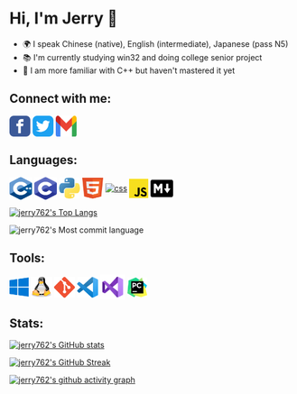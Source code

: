 # Hi, I'm Jerry 👋

- 🌍 I speak Chinese (native), English (intermediate), Japanese (pass N5)
- 📚 I'm currently studying win32 and doing college senior project
- 🧐 I am more familiar with C++ but haven't mastered it yet


## Connect with me:


<p align="left">

<a href="#" target="blank"><img align="center" src="https://raw.githubusercontent.com/jerry762/jerry762/master/icons/facebook-square-color-icon.svg" alt="facebook" height="37" width="37" /></a>
<a href="#" target="blank"><img align="center" src="https://raw.githubusercontent.com/jerry762/jerry762/master/icons/twitter-app-icon.svg" alt="twitter" height="37" width="37" /></a>
<a href="#" target="blank"><img align="center" src="https://raw.githubusercontent.com/jerry762/jerry762/master/icons/gmail-icon.svg" alt="gmail" height="37" width="37" /></a>


</p>


## Languages:

<p align="left">

<a href="#" target="blank"><img align="center" src="https://raw.githubusercontent.com/jerry762/jerry762/master/icons/c-plus-plus-programming-language-icon.svg" alt="c-plus-plus-language" height="40" width="40" /></a>
<a href="#" target="blank"><img align="center" src="https://raw.githubusercontent.com/jerry762/jerry762/master/icons/c-program-icon.svg" alt="c-language" height="40" width="40" /></a>
<a href="#" target="blank"><img align="center" src="https://raw.githubusercontent.com/jerry762/jerry762/master/icons/python-programming-language-icon.svg" alt="python" height="37" width="37" /></a>
<a href="#" target="blank"><img align="center" src="https://raw.githubusercontent.com/jerry762/jerry762/master/icons/html-icon.svg" alt="html" height="37" width="37" /></a>
<a href="#" target="blank"><img align="center" src="https://raw.githubusercontent.com/jerry762/jerry762/master/icons/css-icon.svg" alt="css" height="37" width="37" /></a>
<a href="#" target="blank"><img align="center" src="https://raw.githubusercontent.com/jerry762/jerry762/master/icons/javascript-programming-language-icon.svg" alt="javascript" height="34" width="34" /></a>
<a href="#" target="blank"><img align="center" src="https://raw.githubusercontent.com/jerry762/jerry762/master/icons/markdown-icon.svg" alt="markdown" height="40" width="40" /></a>

</p>

[![jerry762's Top Langs](https://github-readme-stats.vercel.app/api/top-langs/?username=jerry762&theme=github_dark&layout=compact)](https://github.com/anuraghazra/github-readme-stats)


![jerry762's Most commit language](https://github-profile-summary-cards.vercel.app/api/cards/most-commit-language?username=jerry762&theme=github_dark)

## Tools:

<p align="left">

<a href="#" target="blank"><img align="center" src="https://raw.githubusercontent.com/jerry762/jerry762/master/icons/windows-10-icon.svg" alt="windows-10" height="34" width="34" /></a>
<a href="#" target="blank"><img align="center" src="https://raw.githubusercontent.com/jerry762/jerry762/master/icons/tux-icon.svg" alt="linux" height="37" width="37" /></a>
<a href="#" target="blank"><img align="center" src="https://raw.githubusercontent.com/jerry762/jerry762/master/icons/git-icon.svg" alt="git" height="37" width="37" /></a>
<a href="#" target="blank"><img align="center" src="https://raw.githubusercontent.com/jerry762/jerry762/master/icons/visual-studio-code-icon.svg" alt="vscode" height="37" width="37" /></a>
<a href="#" target="blank"><img align="center" src="https://raw.githubusercontent.com/jerry762/jerry762/master/icons/visual-studio-icon.svg" alt="visual-studio 2022" height="44" width="44" /></a>
<a href="#" target="blank"><img align="center" src="https://raw.githubusercontent.com/jerry762/jerry762/master/icons/pycharm-icon.svg" alt="pycharm" height="35" width="35" /></a>

</p>



## Stats:


[![jerry762's GitHub stats](https://github-readme-stats.vercel.app/api?username=jerry762&theme=github_dark&show_icons=true&hide=contribs,prs)](https://github.com/anuraghazra/github-readme-stats)


[![jerry762's GitHub Streak](https://github-readme-streak-stats.herokuapp.com?user=jerry762&theme=github-dark-blue)](https://git.io/streak-stats#gh-dark-mode-only)


[![jerry762's github activity graph](https://activity-graph.herokuapp.com/graph?username=jerry762&theme=github-dark)](https://github.com/ashutosh00710/github-readme-activity-graph)



